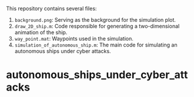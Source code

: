 This repository contains several files:

1. `background.png`: Serving as the background for the simulation plot.
2. `draw_2D_ship.m`: Code responsible for generating a two-dimensional animation of the ship.
3. `way_point.mat`: Waypoints used in the simulation.
4. `simulation_of_autonomous_ship.m`: The main code for simulating an autonomous ships under cyber attacks.
# autonomous_ships_under_cyber_attacks
